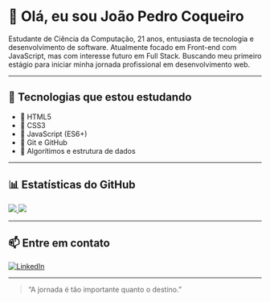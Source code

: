 # 👋 Olá, eu sou João Pedro Coqueiro
 
Estudante de Ciência da Computação, 21 anos, entusiasta de tecnologia e desenvolvimento de software.
Atualmente focado em Front-end com JavaScript, mas com interesse futuro em Full Stack.
Buscando meu primeiro estágio para iniciar minha jornada profissional em desenvolvimento web.

---

## 🚀 Tecnologias que estou estudando

- 📄 HTML5
- 🎨 CSS3
- 📜 JavaScript (ES6+)
- 🔧 Git e GitHub
- 🧠 Algorítimos e estrutura de dados 

---

## 📊 Estatísticas do GitHub
<div align-items="center">
  <a href="https://github.com/jaocoqueiro">
    <img src="https://github-readme-stats-two-chi-29.vercel.app/api?username=jaocoqueiro&show_icons=true&theme=blue_navy&include_all_commits=true" />
  </a>

  <a href="https://github.com/jaocoqueiro">
    <img src="https://github-readme-stats.vercel.app/api/top-langs/?username=jaocoqueiro&layout=compact&theme=blue_navy" />
  </a>
</div>

---
## 📫 Entre em contato
[![LinkedIn](https://img.shields.io/badge/-LinkedIn-0A66C2?style=flat&logo=linkedin&logoColor=white)](https://www.linkedin.com/in/joaopedrocoqueiro)

---

> “A jornada é tão importante quanto o destino.”

